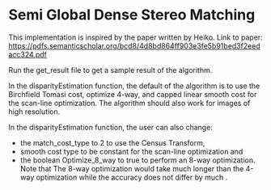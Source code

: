 # Semi Global Dense Stereo Matching

This implementation is inspired by the paper written by Heiko. Link to paper: https://pdfs.semanticscholar.org/bcd8/4d8bd864ff903e3fe5b91bed3f2eedacc324.pdf

Run the get_result file to get a sample result of the algorithm. 

In the disparityEstimation function, the default of the algorithm is to use the Birchfield Tomasi cost,  optimize 4-way, and capped linear smooth cost for the scan-line optimization. The algorithm should also work for images of high resolution. 

In the disparityEstimation function, the user can also change:
* the match_cost_type to 2 to use the Census Transform, 
* smooth cost type to be constant for the scan-line optimization and 
* the boolean Optimize_8_way to true to perform an 8-way optimization. Note that The 8-way optimization would take much longer than the 4-way optimization while the accuracy does not differ by much . 





 


